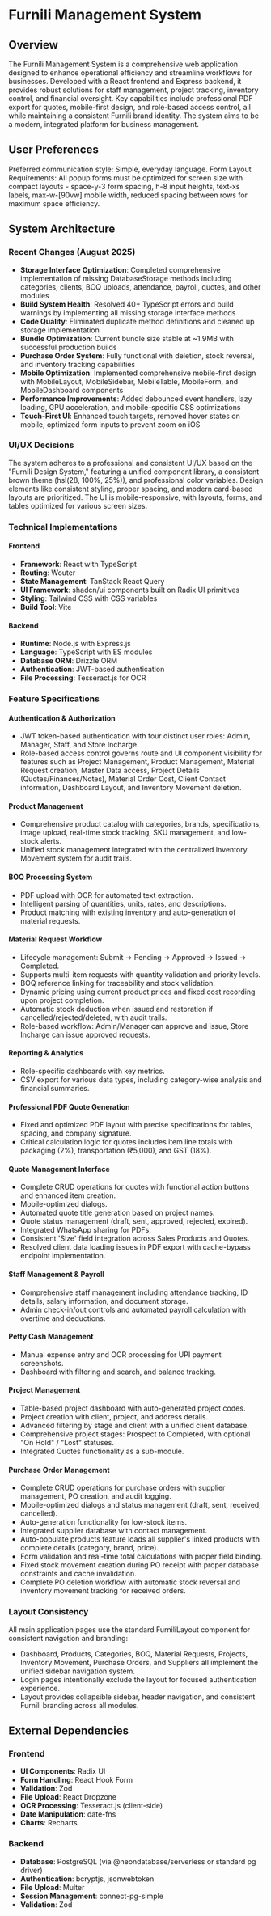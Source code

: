 # Furnili Management System

## Overview
The Furnili Management System is a comprehensive web application designed to enhance operational efficiency and streamline workflows for businesses. Developed with a React frontend and Express backend, it provides robust solutions for staff management, project tracking, inventory control, and financial oversight. Key capabilities include professional PDF export for quotes, mobile-first design, and role-based access control, all while maintaining a consistent Furnili brand identity. The system aims to be a modern, integrated platform for business management.

## User Preferences
Preferred communication style: Simple, everyday language.
Form Layout Requirements: All popup forms must be optimized for screen size with compact layouts - space-y-3 form spacing, h-8 input heights, text-xs labels, max-w-[90vw] mobile width, reduced spacing between rows for maximum space efficiency.

## System Architecture

### Recent Changes (August 2025)
- **Storage Interface Optimization**: Completed comprehensive implementation of missing DatabaseStorage methods including categories, clients, BOQ uploads, attendance, payroll, quotes, and other modules
- **Build System Health**: Resolved 40+ TypeScript errors and build warnings by implementing all missing storage interface methods
- **Code Quality**: Eliminated duplicate method definitions and cleaned up storage implementation
- **Bundle Optimization**: Current bundle size stable at ~1.9MB with successful production builds
- **Purchase Order System**: Fully functional with deletion, stock reversal, and inventory tracking capabilities
- **Mobile Optimization**: Implemented comprehensive mobile-first design with MobileLayout, MobileSidebar, MobileTable, MobileForm, and MobileDashboard components
- **Performance Improvements**: Added debounced event handlers, lazy loading, GPU acceleration, and mobile-specific CSS optimizations
- **Touch-First UI**: Enhanced touch targets, removed hover states on mobile, optimized form inputs to prevent zoom on iOS

### UI/UX Decisions
The system adheres to a professional and consistent UI/UX based on the "Furnili Design System," featuring a unified component library, a consistent brown theme (hsl(28, 100%, 25%)), and professional color variables. Design elements like consistent styling, proper spacing, and modern card-based layouts are prioritized. The UI is mobile-responsive, with layouts, forms, and tables optimized for various screen sizes.

### Technical Implementations

#### Frontend
- **Framework**: React with TypeScript
- **Routing**: Wouter
- **State Management**: TanStack React Query
- **UI Framework**: shadcn/ui components built on Radix UI primitives
- **Styling**: Tailwind CSS with CSS variables
- **Build Tool**: Vite

#### Backend
- **Runtime**: Node.js with Express.js
- **Language**: TypeScript with ES modules
- **Database ORM**: Drizzle ORM
- **Authentication**: JWT-based authentication
- **File Processing**: Tesseract.js for OCR

### Feature Specifications

#### Authentication & Authorization
- JWT token-based authentication with four distinct user roles: Admin, Manager, Staff, and Store Incharge.
- Role-based access control governs route and UI component visibility for features such as Project Management, Product Management, Material Request creation, Master Data access, Project Details (Quotes/Finances/Notes), Material Order Cost, Client Contact information, Dashboard Layout, and Inventory Movement deletion.

#### Product Management
- Comprehensive product catalog with categories, brands, specifications, image upload, real-time stock tracking, SKU management, and low-stock alerts.
- Unified stock management integrated with the centralized Inventory Movement system for audit trails.

#### BOQ Processing System
- PDF upload with OCR for automated text extraction.
- Intelligent parsing of quantities, units, rates, and descriptions.
- Product matching with existing inventory and auto-generation of material requests.

#### Material Request Workflow
- Lifecycle management: Submit → Pending → Approved → Issued → Completed.
- Supports multi-item requests with quantity validation and priority levels.
- BOQ reference linking for traceability and stock validation.
- Dynamic pricing using current product prices and fixed cost recording upon project completion.
- Automatic stock deduction when issued and restoration if cancelled/rejected/deleted, with audit trails.
- Role-based workflow: Admin/Manager can approve and issue, Store Incharge can issue approved requests.

#### Reporting & Analytics
- Role-specific dashboards with key metrics.
- CSV export for various data types, including category-wise analysis and financial summaries.

#### Professional PDF Quote Generation
- Fixed and optimized PDF layout with precise specifications for tables, spacing, and company signature.
- Critical calculation logic for quotes includes item line totals with packaging (2%), transportation (₹5,000), and GST (18%).

#### Quote Management Interface
- Complete CRUD operations for quotes with functional action buttons and enhanced item creation.
- Mobile-optimized dialogs.
- Automated quote title generation based on project names.
- Quote status management (draft, sent, approved, rejected, expired).
- Integrated WhatsApp sharing for PDFs.
- Consistent 'Size' field integration across Sales Products and Quotes.
- Resolved client data loading issues in PDF export with cache-bypass endpoint implementation.

#### Staff Management & Payroll
- Comprehensive staff management including attendance tracking, ID details, salary information, and document storage.
- Admin check-in/out controls and automated payroll calculation with overtime and deductions.

#### Petty Cash Management
- Manual expense entry and OCR processing for UPI payment screenshots.
- Dashboard with filtering and search, and balance tracking.

#### Project Management
- Table-based project dashboard with auto-generated project codes.
- Project creation with client, project, and address details.
- Advanced filtering by stage and client with a unified client database.
- Comprehensive project stages: Prospect to Completed, with optional "On Hold" / "Lost" statuses.
- Integrated Quotes functionality as a sub-module.

#### Purchase Order Management
- Complete CRUD operations for purchase orders with supplier management, PO creation, and audit logging.
- Mobile-optimized dialogs and status management (draft, sent, received, cancelled).
- Auto-generation functionality for low-stock items.
- Integrated supplier database with contact management.
- Auto-populate products feature loads all supplier's linked products with complete details (category, brand, price).
- Form validation and real-time total calculations with proper field binding.
- Fixed stock movement creation during PO receipt with proper database constraints and cache invalidation.
- Complete PO deletion workflow with automatic stock reversal and inventory movement tracking for received orders.

### Layout Consistency
All main application pages use the standard FurniliLayout component for consistent navigation and branding:
- Dashboard, Products, Categories, BOQ, Material Requests, Projects, Inventory Movement, Purchase Orders, and Suppliers all implement the unified sidebar navigation system.
- Login pages intentionally exclude the layout for focused authentication experience.
- Layout provides collapsible sidebar, header navigation, and consistent Furnili branding across all modules.

## External Dependencies

### Frontend
- **UI Components**: Radix UI
- **Form Handling**: React Hook Form
- **Validation**: Zod
- **File Upload**: React Dropzone
- **OCR Processing**: Tesseract.js (client-side)
- **Date Manipulation**: date-fns
- **Charts**: Recharts

### Backend
- **Database**: PostgreSQL (via @neondatabase/serverless or standard pg driver)
- **Authentication**: bcryptjs, jsonwebtoken
- **File Upload**: Multer
- **Session Management**: connect-pg-simple
- **Validation**: Zod